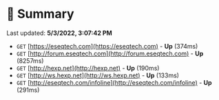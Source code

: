 # 📖 Summary
Last updated: **5/3/2022, 3:07:42 PM**

- `GET` [https://eseqtech.com](https://eseqtech.com) - **Up** (374ms)
- `GET` [http://forum.eseqtech.com](http://forum.eseqtech.com) - **Up** (8257ms)
- `GET` [http://hexp.net](http://hexp.net) - **Up** (190ms)
- `GET` [http://ws.hexp.net](http://ws.hexp.net) - **Up** (133ms)
- `GET` [http://eseqtech.com/infoline](http://eseqtech.com/infoline) - **Up** (291ms)
